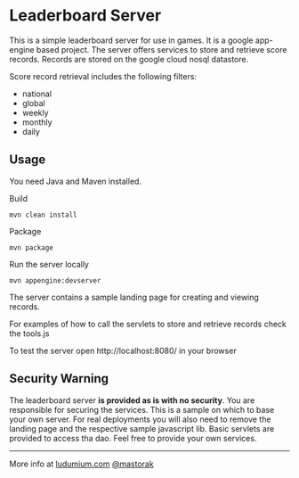 Leaderboard Server
==================
This is a simple leaderboard server for use in games. It is a google app-engine based project.
The server offers services to store and retrieve score records. Records are stored on the google cloud nosql datastore.

Score record retrieval includes the following filters:
 * national 
 * global
 * weekly
 * monthly
 * daily

Usage
-----
You need Java and Maven installed.

Build

`
mvn clean install
`

Package

`
mvn package
`

Run the server locally

`
mvn appengine:devserver
`

The server contains a sample landing page for creating and viewing records.

For examples of how to call the servlets to store and retrieve records check the tools.js 

To test the server open http://localhost:8080/ in your browser


Security Warning
----------------
The leaderboard server __is provided as is with no security__.  You are responsible for securing the services. This is a sample on which to base your own server. For real deployments you will also need to remove the landing page and the respective sample javascript lib. Basic servlets are provided to access tha dao. Feel free to provide your own services.

 - - - -

More info at [ludumium.com](http://ludumium.com/cross-platform-leaderboard-server/)
[@mastorak](https://twitter.com/mastorak)




